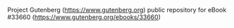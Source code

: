 Project Gutenberg (https://www.gutenberg.org) public repository for eBook #33660 (https://www.gutenberg.org/ebooks/33660)
